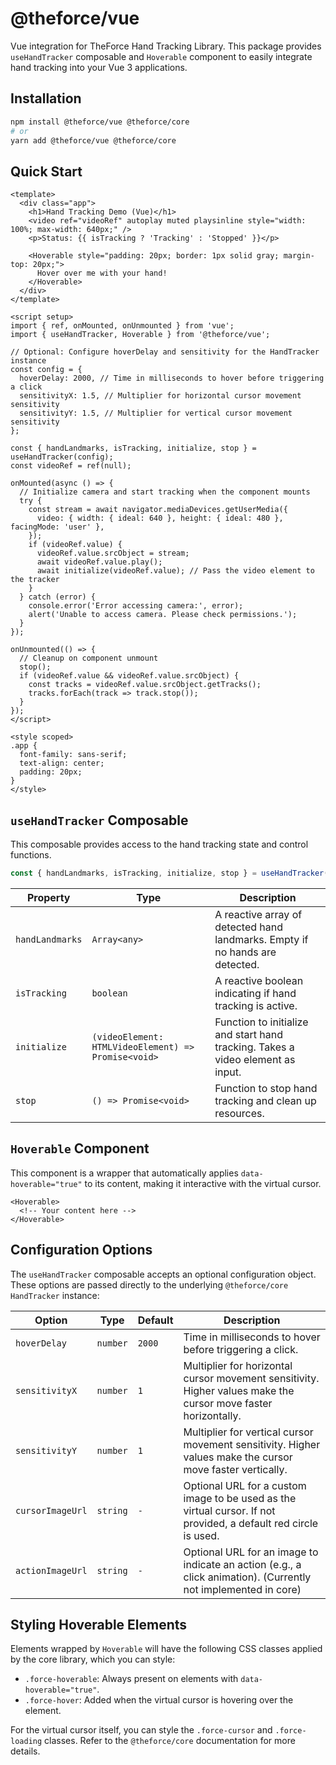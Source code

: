 # @theforce/vue

Vue integration for TheForce Hand Tracking Library. This package provides `useHandTracker` composable and `Hoverable` component to easily integrate hand tracking into your Vue 3 applications.

## Installation

```bash
npm install @theforce/vue @theforce/core
# or
yarn add @theforce/vue @theforce/core
```

## Quick Start

```vue
<template>
  <div class="app">
    <h1>Hand Tracking Demo (Vue)</h1>
    <video ref="videoRef" autoplay muted playsinline style="width: 100%; max-width: 640px;" />
    <p>Status: {{ isTracking ? 'Tracking' : 'Stopped' }}</p>
    
    <Hoverable style="padding: 20px; border: 1px solid gray; margin-top: 20px;">
      Hover over me with your hand!
    </Hoverable>
  </div>
</template>

<script setup>
import { ref, onMounted, onUnmounted } from 'vue';
import { useHandTracker, Hoverable } from '@theforce/vue';

// Optional: Configure hoverDelay and sensitivity for the HandTracker instance
const config = {
  hoverDelay: 2000, // Time in milliseconds to hover before triggering a click
  sensitivityX: 1.5, // Multiplier for horizontal cursor movement sensitivity
  sensitivityY: 1.5, // Multiplier for vertical cursor movement sensitivity
};

const { handLandmarks, isTracking, initialize, stop } = useHandTracker(config);
const videoRef = ref(null);

onMounted(async () => {
  // Initialize camera and start tracking when the component mounts
  try {
    const stream = await navigator.mediaDevices.getUserMedia({
      video: { width: { ideal: 640 }, height: { ideal: 480 }, facingMode: 'user' },
    });
    if (videoRef.value) {
      videoRef.value.srcObject = stream;
      await videoRef.value.play();
      await initialize(videoRef.value); // Pass the video element to the tracker
    }
  } catch (error) {
    console.error('Error accessing camera:', error);
    alert('Unable to access camera. Please check permissions.');
  }
});

onUnmounted(() => {
  // Cleanup on component unmount
  stop();
  if (videoRef.value && videoRef.value.srcObject) {
    const tracks = videoRef.value.srcObject.getTracks();
    tracks.forEach(track => track.stop());
  }
});
</script>

<style scoped>
.app {
  font-family: sans-serif;
  text-align: center;
  padding: 20px;
}
</style>
```

## `useHandTracker` Composable

This composable provides access to the hand tracking state and control functions.

```javascript
const { handLandmarks, isTracking, initialize, stop } = useHandTracker(config);
```

| Property        | Type      | Description                                           |
| --------------- | --------- | ----------------------------------------------------- |
| `handLandmarks` | `Array<any>` | A reactive array of detected hand landmarks. Empty if no hands are detected. |
| `isTracking`    | `boolean` | A reactive boolean indicating if hand tracking is active. |
| `initialize`    | `(videoElement: HTMLVideoElement) => Promise<void>` | Function to initialize and start hand tracking. Takes a video element as input. |
| `stop`          | `() => Promise<void>` | Function to stop hand tracking and clean up resources. |

## `Hoverable` Component

This component is a wrapper that automatically applies `data-hoverable="true"` to its content, making it interactive with the virtual cursor.

```vue
<Hoverable>
  <!-- Your content here -->
</Hoverable>
```

## Configuration Options

The `useHandTracker` composable accepts an optional configuration object. These options are passed directly to the underlying `@theforce/core` `HandTracker` instance:

| Option           | Type   | Default | Description                                           |
| ---------------- | ------ | ------- | ----------------------------------------------------- |
| `hoverDelay`     | `number` | `2000`    | Time in milliseconds to hover before triggering a click. |
| `sensitivityX`   | `number` | `1`       | Multiplier for horizontal cursor movement sensitivity. Higher values make the cursor move faster horizontally. |
| `sensitivityY`   | `number` | `1`       | Multiplier for vertical cursor movement sensitivity. Higher values make the cursor move faster vertically. |
| `cursorImageUrl` | `string` | `-`       | Optional URL for a custom image to be used as the virtual cursor. If not provided, a default red circle is used. |
| `actionImageUrl` | `string` | `-`       | Optional URL for an image to indicate an action (e.g., a click animation). (Currently not implemented in core) |

## Styling Hoverable Elements

Elements wrapped by `Hoverable` will have the following CSS classes applied by the core library, which you can style:

-   `.force-hoverable`: Always present on elements with `data-hoverable="true"`.
-   `.force-hover`: Added when the virtual cursor is hovering over the element.

For the virtual cursor itself, you can style the `.force-cursor` and `.force-loading` classes. Refer to the `@theforce/core` documentation for more details.
